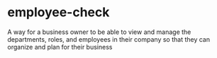 # employee-check
A way for a business owner to be able to view and manage the departments, roles, and employees in their company so that they can organize and plan for their business
